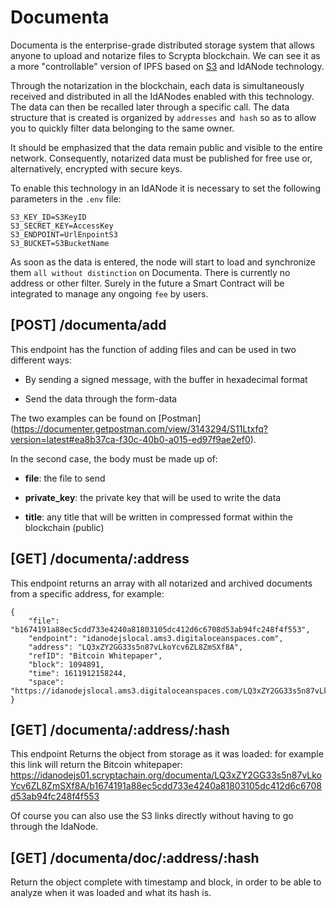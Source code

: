 # Documenta

Documenta is the enterprise-grade distributed storage system that allows anyone to upload and notarize files to Scrypta blockchain. We can see it as a more "controllable" version of IPFS based on [S3](https://aws.amazon.com/s3/) and IdANode technology.

Through the notarization in the blockchain, each data is simultaneously received and distributed in all the IdANodes enabled with this technology. The data can then be recalled later through a specific call. The data structure that is created is organized by `addresses` and` hash` so as to allow you to quickly filter data belonging to the same owner.

It should be emphasized that the data remain public and visible to the entire network. Consequently, notarized data must be published for free use or, alternatively, encrypted with secure keys.

To enable this technology in an IdANode it is necessary to set the following parameters in the `.env` file:

```
S3_KEY_ID=S3KeyID
S3_SECRET_KEY=AccessKey
S3_ENDPOINT=UrlEnpointS3
S3_BUCKET=S3BucketName
```

As soon as the data is entered, the node will start to load and synchronize them `all without distinction` on Documenta. There is currently no address or other filter. Surely in the future a Smart Contract will be integrated to manage any ongoing `fee` by users.

## [POST] /documenta/add

 This endpoint has the function of adding files and can be used in two different ways:

- By sending a signed message, with the buffer in hexadecimal format

- Send the data through the form-data

The two examples can be found on [Postman] (https://documenter.getpostman.com/view/3143294/S11Ltxfq?version=latest#ea8b37ca-f30c-40b0-a015-ed97f9ae2ef0).

In the second case, the body must be made up of:

- **file**: the file to send

- **private_key**: the private key that will be used to write the data

- **title**: any title that will be written in compressed format within the blockchain (public)

## [GET] /documenta/:address

This endpoint returns an array with all notarized and archived documents from a specific address, for example:

```
{
    "file": "b1674191a88ec5cdd733e4240a81803105dc412d6c6708d53ab94fc248f4f553",
    "endpoint": "idanodejslocal.ams3.digitaloceanspaces.com",
    "address": "LQ3xZY2GG33s5n87vLkoYcv6ZL8ZmSXf8A",
    "refID": "Bitcoin Whitepaper",
    "block": 1094891,
    "time": 1611912158244,
    "space": "https://idanodejslocal.ams3.digitaloceanspaces.com/LQ3xZY2GG33s5n87vLkoYcv6ZL8ZmSXf8A/b1674191a88ec5cdd733e4240a81803105dc412d6c6708d53ab94fc248f4f553"
}
```

## [GET] /documenta/:address/:hash

This endpoint Returns the object from storage as it was loaded: for example this link will return the Bitcoin whitepaper: https://idanodejs01.scryptachain.org/documenta/LQ3xZY2GG33s5n87vLkoYcv6ZL8ZmSXf8A/b1674191a88ec5cdd733e4240a81803105dc412d6c6708d53ab94fc248f4f553

Of course you can also use the S3 links directly without having to go through the IdaNode.

## [GET] /documenta/doc/:address/:hash

Return the object complete with timestamp and block, in order to be able to analyze when it was loaded and what its hash is.